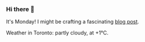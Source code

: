 ### Hi there :wave:

It's Monday! I might be crafting a fascinating [blog post](https://www.benjaminwuethrich.dev).

Weather in Toronto: partly cloudy, at +1°C.
